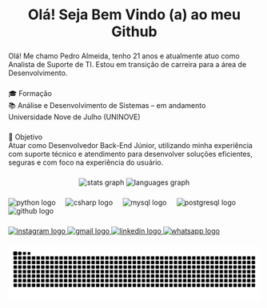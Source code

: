 <h1 align="center">Olá! Seja Bem Vindo (a) ao meu Github</h1>

###

<p align="left">Olá! Me chamo Pedro Almeida, tenho 21 anos e atualmente atuo como Analista de Suporte de TI. Estou em transição de carreira para a área de Desenvolvimento.</p>

###

<p align="left">🎓 Formação<br>📚 Análise e Desenvolvimento de Sistemas – em andamento<br>Universidade Nove de Julho (UNINOVE)</p>

###

<p align="left">🌟 Objetivo<br>Atuar como Desenvolvedor Back-End Júnior, utilizando minha experiência com suporte técnico e atendimento para desenvolver soluções eficientes, seguras e com foco na experiência do usuário.</p>

###

<div align="center">
  <img src="https://github-readme-stats.vercel.app/api?username=Ph-almeida-santos&hide_title=false&hide_rank=false&show_icons=true&include_all_commits=true&count_private=true&disable_animations=false&theme=dracula&locale=en&hide_border=false" height="150" alt="stats graph"  />
  <img src="https://github-readme-stats.vercel.app/api/top-langs?username=Ph-almeida-santos&locale=en&hide_title=false&layout=compact&card_width=320&langs_count=5&theme=dracula&hide_border=false" height="150" alt="languages graph"  />
</div>

###

<div align="left">
  <img src="https://cdn.jsdelivr.net/gh/devicons/devicon/icons/python/python-original.svg" height="30" alt="python logo"  />
  <img width="12" />
  <img src="https://cdn.jsdelivr.net/gh/devicons/devicon/icons/csharp/csharp-original.svg" height="30" alt="csharp logo"  />
  <img width="12" />
  <img src="https://cdn.jsdelivr.net/gh/devicons/devicon/icons/mysql/mysql-original.svg" height="30" alt="mysql logo"  />
  <img width="12" />
  <img src="https://cdn.jsdelivr.net/gh/devicons/devicon/icons/postgresql/postgresql-original.svg" height="30" alt="postgresql logo"  />
  <img width="12" />
  <img src="https://cdn.jsdelivr.net/gh/devicons/devicon/icons/github/github-original.svg" height="30" alt="github logo"  />
</div>

###

<div align="left">
  <a href="https://www.instagram.com/pha_lmeida?igsh=MXRwczNwMzY1cnd0OQ==" target="_blank">
    <img src="https://img.shields.io/static/v1?message=Instagram&logo=instagram&label=&color=E4405F&logoColor=white&labelColor=&style=for-the-badge" height="35" alt="instagram logo"  />
  </a>
  <a href="mailto:phalmeidasantos@gmail.com" target="_blank">
    <img src="https://img.shields.io/static/v1?message=Gmail&logo=gmail&label=&color=D14836&logoColor=white&labelColor=&style=for-the-badge" height="35" alt="gmail logo"  />
  </a>
  <a href="www.linkedin.com/in/pedro-almeida-a86158232" target="_blank">
    <img src="https://img.shields.io/static/v1?message=LinkedIn&logo=linkedin&label=&color=0077B5&logoColor=white&labelColor=&style=for-the-badge" height="35" alt="linkedin logo"  />
  </a>
  <a href="https://wa.me/5511975756286" target="_blank">
    <img src="https://img.shields.io/static/v1?message=Whatsapp&logo=whatsapp&label=&color=25D366&logoColor=white&labelColor=&style=for-the-badge" height="35" alt="whatsapp logo"  />
  </a>
</div>

###

<picture align="center">
  <source media="(prefers-color-scheme: dark)" srcset="https://raw.githubusercontent.com/Ph-almeida-santos/Ph-almeida-santos/output/github-contribution-grid-snake-dark.svg">
  <source media="(prefers-color-scheme: light)" srcset="https://raw.githubusercontent.com/Ph-almeida-santos/Ph-almeida-santos/output/github-contribution-grid-snake-dark.svg">
  <img align="center" alt="github contribution grid snake animation" src="https://raw.githubusercontent.com/Ph-almeida-santos/Ph-almeida-santos/output/github-contribution-grid-snake.svg">
</picture>
